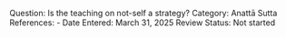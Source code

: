Question: Is the teaching on not-self a strategy?
Category: Anattā
Sutta References: -
Date Entered: March 31, 2025
Review Status: Not started